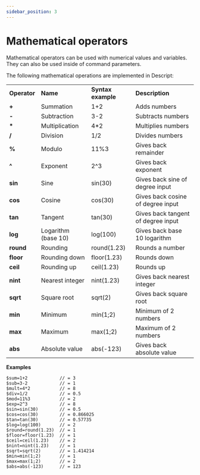 ```yaml
---
sidebar_position: 3
---
```

# Mathematical operators

Mathematical operators can be used with numerical values and variables. They can also be used inside of command parameters.

The following mathematical operations are implemented in Descript:


|              |                     |                    |                                    |
| ------------ | ------------------- | ------------------ | ---------------------------------- |
| **Operator** | **Name**            | **Syntax example** | **Description**                    |
| **+**        | Summation           | 1+2                | Adds numbers                       |
| **-**        | Subtraction         | 3-2                | Subtracts numbers                  |
| **\***       | Multiplication      | 4\*2               | Multiplies numbers                 |
| **/**        | Division            | 1/2                | Divides numbers                    |
| **%**        | Modulo              | 11%3               | Gives back remainder               |
| **^**        | Exponent            | 2^3                | Gives back exponent                |
| **sin**      | Sine                | sin(30)            | Gives back sine of degree input    |
| **cos**      | Cosine              | cos(30)            | Gives back cosine of degree input  |
| **tan**      | Tangent             | tan(30)            | Gives back tangent of degree input |
| **log**      | Logarithm (base 10) | log(100)           | Gives back base 10 logarithm       |
| **round**    | Rounding            | round(1.23)        | Rounds a number                    |
| **floor**    | Rounding down       | floor(1.23)        | Rounds down                        |
| **ceil**     | Rounding up         | ceil(1.23)         | Rounds up                          |
| **nint**     | Nearest integer     | nint(1.23)         | Gives back nearest integer         |
| **sqrt**     | Square root         | sqrt(2)            | Gives back square root             |
| **min**      | Minimum             | min(1;2)           | Minimum of 2 numbers               |
| **max**      | Maximum             | max(1;2)           | Maximum of 2 numbers               |
| **abs**      | Absolute value      | abs(-123)          | Gives back absolute value          |

**Examples**

```
$sum=1+2            // = 3
$sub=3-2            // = 1
$mult=4*2           // = 8
$div=1/2            // = 0.5
$mod=11%3           // = 2
$exp=2^3            // = 8
$sin=sin(30)        // = 0.5
$cos=cos(30)        // = 0.866025
$tan=tan(30)        // = 0.57735
$log=log(100)       // = 2
$round=round(1.23)  // = 1
$floor=floor(1.23)  // = 1
$ceil=ceil(1.23)    // = 2
$nint=nint(1.23)    // = 1
$sqrt=sqrt(2)       // = 1.414214
$min=min(1;2)       // = 1
$max=max(1;2)       // = 2
$abs=abs(-123)      // = 123
```